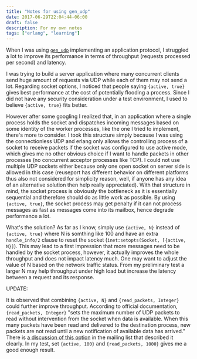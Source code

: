 ```yaml
---
title: "Notes for using gen_udp"
date: 2017-06-29T22:04:44-06:00
draft: false
description: For my own notes
tags: ["erlang", "learning"]
---
```


When I was using [`gen_udp`](http://erlang.org/doc/man/gen_udp.html) implementing an application protocol, I struggled a lot to improve its performance in terms of throughput (requests processed per second) and latency. 

I was trying to build a server application where many concurrent clients send huge amount of requests via UDP while each of them may not send a lot. Regarding socket options, I noticed that people saying `{active, true}` gives best performance at the cost of potentially flooding a process. Since I did not have any security consideration under a test environment, I used to believe `{active, true}` fits better.

However after some googling I realized that, in an application where a single process holds the socket and dispatches incoming messages based on some identity of the worker processes, like the one I tried to implement, there's more to consider. I took this structure simply because I was using the connectionless UDP and erlang only allows the controlling process of a socket to receive packets if the socket was configured to use active mode, which gives me no other obvious choice if I want to handle packets in other processes (no concurrent acceptor processes like TCP). I could not use multiple UDP sockets either because only one open socket on server side is allowed in this case (reuseport has different behavior on different platforms thus also not considered for simplicity reason, well, if anyone has any idea of an alternative solution then help really appreciated). With that structure in mind, the socket process is obviously the bottleneck as it is essentially sequential and therefore should do as little work as possible. By using `{active, true}`, the socket process may get penalty if it can not process messages as fast as messages come into its mailbox, hence degrade performance a lot. 

What's the solution? As far as I know, simply use `{active, N}` instead of `{active, true}` where N is somthing like 100 and have an extra `handle_info/2` clause to reset the socket (`inet:setopts(Socket, [{active, N}]`). This may lead to a first impression that more messages need to be handled by the socket process, however, it actually improves the whole throughput and does not impact latency much. One may want to adjust the value of N based on the network traffic status. From my preliminary test a larger N may help throughput under high load but increase the latency between a request and its response.

UPDATE:

It is observed that combining `{active, N}` and `{read_packets, Integer}` could further improve throughput. According to official documentation, `{read_packets, Integer}` "sets the maximum number of UDP packets to read without intervention from the socket when data is available. When this many packets have been read and delivered to the destination process, new packets are not read until a new notification of available data has arrived." There is [a discussion of this option](http://erlang.org/pipermail/erlang-questions/2017-January/091290.html) in the mailing list that described it clearly. In my test, set `{active, 100}` and `{read_packets, 1000}` gives me a good enough result.